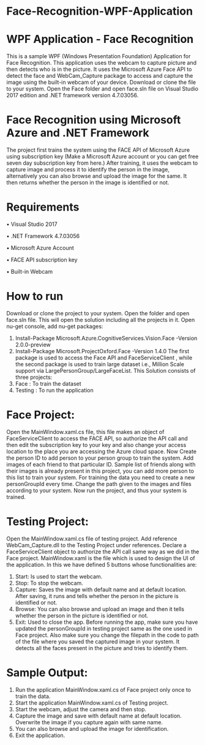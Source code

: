 # Face-Recognition-WPF-Application

# WPF Application - Face Recognition
This is a sample WPF (Windows Presentation Foundation) Application for Face Recognition. This application uses the webcam to capture picture and then detects who is in the picture. It uses the Microsoft Azure Face API to detect the face and WebCam_Capture package to access and capture the image using the built-in webcam of your device. Download or clone the file to your system. Open the Face folder and open face.sln file on Visual Studio 2017 edition and .NET framework version 4.7.03056.

# Face Recognition using Microsoft Azure and .NET Framework 
The project first trains the system using the FACE API of Microsoft Azure using subscription key (Make a Microsoft Azure account or you can get free seven day subscription key from here.) After training, it uses the webcam to capture image and process it to identify the person in the image, alternatively you can also browse and upload the image for the same. It then returns whether the person in the image is identified or not.
# Requirements 
•	Visual Studio 2017

•	.NET Framework 4.7.03056

•	Microsoft Azure Account

•	FACE API subscription key

•	Built-in Webcam
# How to run
Download or clone the project to your system. Open the folder and open face.sln file. This will open the solution including all the projects in it. Open nu-get console, add nu-get packages:
1.	Install-Package Microsoft.Azure.CognitiveServices.Vision.Face -Version 2.0.0-preview
2.	Install-Package Microsoft.ProjectOxford.Face -Version 1.4.0
The first package is used to access the Face API and FaceServiceClient ,  while the second package is used to train large dataset i.e., Million Scale support via LargePersonGroup/LargeFaceList.
This Solution consists of three projects: 
1.	Face : To train the dataset
2.	Testing : To run the application

# Face Project:
Open the MainWindow.xaml.cs file, this file makes an object of FaceServiceClient to access the FACE API, so authorize the API call and then edit the subscription key to your key and also change your access location to the place you are accessing the Azure cloud space.
Now Create the person ID to add person to your person group to train the system. Add images of each friend to that particular ID. Sample list of friends along with their images is already present in this project, you can add more person to this list to train your system. For training the data you need to create a new personGroupId every time. Change the path given to the images and files according to your system. Now run the project, and thus your system is trained.

# Testing Project:
Open the MainWindow.xaml.cs file of testing project. Add reference WebCam_Capture.dll to the Testing Project under references. Declare a FaceServiceClient object to authorize the API call same way as we did in the Face project. MainWindow.xaml is the file which is used to design the UI of the application. 
In this we have defined 5 buttons whose functionalities are:
1.	Start: Is used to start the webcam.
2.	Stop: To stop the webcam.
3.	Capture: Saves the image with default name and at default location. After saving, it runs and tells whether the person in the picture is identified or not.
4.	Browse: You can also browse and upload an image and then it tells whether the person in the picture is identified or not.
5.	Exit: Used to close the app.
Before running the app, make sure you have updated the personGroupId in testing project same as the one used in Face project. Also make sure you change the filepath in the code to path of the file where you saved the captured image in your system. It detects all the faces present in the picture and tries to identify them.

# Sample Output: 
1.	Run the application MainWindow.xaml.cs of Face project only once to train the data.
2.	Start the application MainWindow.xaml.cs of Testing project.
3.	Start the webcam, adjust the camera and then stop.
4.	Capture the image and save with default name at default location. Overwrite the image if you capture again with same name.
5.	You can also browse and upload the image for identification.
6.	Exit the application.
 

